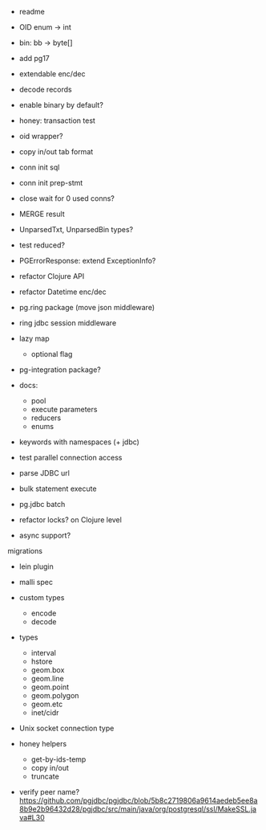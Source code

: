 
- readme

- OID enum -> int
- bin: bb -> byte[]
- add pg17

- extendable enc/dec

- decode records
- enable binary by default?
- honey: transaction test
- oid wrapper?
- copy in/out tab format
- conn init sql
- conn init prep-stmt
- close wait for 0 used conns?
- MERGE result
- UnparsedTxt, UnparsedBin types?
- test reduced?
- PGErrorResponse: extend ExceptionInfo?
- refactor Clojure API
- refactor Datetime enc/dec
- pg.ring package (move json middleware)
- ring jdbc session middleware
- lazy map
  - optional flag
- pg-integration package?
- docs:
  - pool
  - execute parameters
  - reducers
  - enums
- keywords with namespaces (+ jdbc)
- test parallel connection access
- parse JDBC url
- bulk statement execute
- pg.jdbc batch
- refactor locks? on Clojure level
- async support?

migrations
- lein plugin

- malli spec

- custom types
  - encode
  - decode

- types
  - interval
  - hstore
  - geom.box
  - geom.line
  - geom.point
  - geom.polygon
  - geom.etc
  - inet/cidr

- Unix socket connection type

- honey helpers
  - get-by-ids-temp
  - copy in/out
  - truncate

- verify peer name? https://github.com/pgjdbc/pgjdbc/blob/5b8c2719806a9614aedeb5ee8a8b9e2b96432d28/pgjdbc/src/main/java/org/postgresql/ssl/MakeSSL.java#L30
